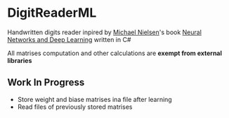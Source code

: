 # DigitReaderML

Handwritten digits reader inpired by [Michael Nielsen](http://michaelnielsen.org/)'s book [Neural Networks and Deep Learning](http://neuralnetworksanddeeplearning.com/) written in C#

All matrises computation and other calculations are **exempt from external libraries**

## Work In Progress
 - Store weight and biase matrises ina file after learning
 - Read files of previously stored matrises 
